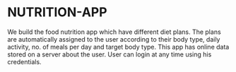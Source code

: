 # NUTRITION-APP
We build the food nutrition app which have different diet plans. The plans are automatically assigned to the user according to their body type, daily activity, no. of meals per day and target body type. This app has online data stored on a server about the user. User can login at any time using his credentials.
